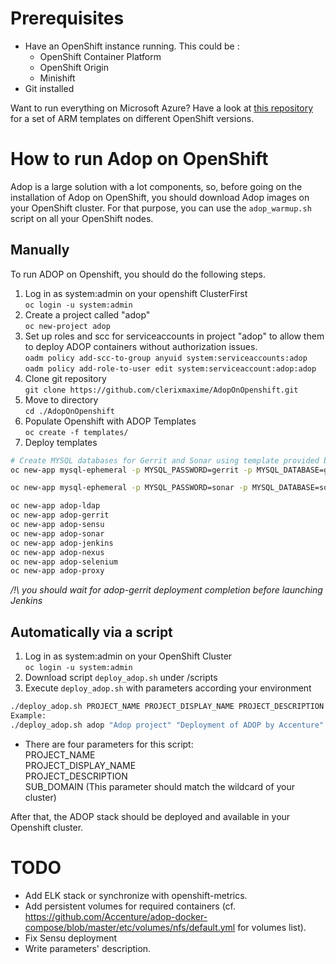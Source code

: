 # Prerequisites

* Have an OpenShift instance running. This could be :
  * OpenShift Container Platform
  * OpenShift Origin
  * Minishift
* Git installed

Want to run everything on Microsoft Azure? Have a look at [this repository](http://www.github.com/lbroudoux/openshift-azure) for a set of ARM templates on different OpenShift versions.

# How to run Adop on OpenShift

Adop is a large solution with a lot components, so, before going on the installation of Adop on OpenShift, you should download Adop images on your OpenShift cluster. For that purpose, you can use the ``adop_warmup.sh`` script on all your OpenShift nodes.
## Manually
To run ADOP on Openshift, you should do the following steps.

1. Log in as system:admin on your openshift ClusterFirst <br>
``oc login -u system:admin``
2. Create a project called "adop" <br>
``oc new-project adop``<br>
3. Set up roles and scc for serviceaccounts in project "adop" to allow them to deploy ADOP containers without authorization issues. <br>
``oadm policy add-scc-to-group anyuid system:serviceaccounts:adop``<br>
``oadm policy add-role-to-user edit system:serviceaccount:adop:adop``
4. Clone git repository <br>
``git clone https://github.com/clerixmaxime/AdopOnOpenshift.git``
5. Move to directory <br>
``cd ./AdopOnOpenshift``
6. Populate Openshift with ADOP Templates <br>
``oc create -f templates/``
7. Deploy templates

```bash
# Create MYSQL databases for Gerrit and Sonar using template provided by OpenShift (Could be replaced by persistent template).
oc new-app mysql-ephemeral -p MYSQL_PASSWORD=gerrit -p MYSQL_DATABASE=gerrit -p MYSQL_USER=gerrit -p MYSQL_ROOT_PASSWORD=gerrit -p MYSQL_VERSION=5.6 -p DATABASE_SERVICE_NAME=gerrit-mysql -n adop

oc new-app mysql-ephemeral -p MYSQL_PASSWORD=sonar -p MYSQL_DATABASE=sonar -p MYSQL_USER=sonar -p MYSQL_ROOT_PASSWORD=sonar -p MYSQL_VERSION=5.6 -p DATABASE_SERVICE_NAME=sonar-mysql -n adop

oc new-app adop-ldap
oc new-app adop-gerrit
oc new-app adop-sensu
oc new-app adop-sonar
oc new-app adop-jenkins
oc new-app adop-nexus
oc new-app adop-selenium
oc new-app adop-proxy
```
*/!\ you should wait for adop-gerrit deployment completion before launching Jenkins*

## Automatically via a script

1. Log in as system:admin on your OpenShift Cluster<br>
``oc login -u system:admin``
2. Download script `deploy_adop.sh` under /scripts
3. Execute `deploy_adop.sh` with parameters according your environment<br>
```bash
./deploy_adop.sh PROJECT_NAME PROJECT_DISPLAY_NAME PROJECT_DESCRIPTION SUB_DOMAIN
Example:
./deploy_adop.sh adop "Adop project" "Deployment of ADOP by Accenture" apps.example.com
```
  - There are four parameters for this script: <br>
    PROJECT_NAME <br>
    PROJECT_DISPLAY_NAME <br>
    PROJECT_DESCRIPTION <br>
    SUB_DOMAIN (This parameter should match the wildcard of your cluster)

After that, the ADOP stack should be deployed and available in your Openshift cluster.

# TODO

* Add ELK stack or synchronize with openshift-metrics.
* Add persistent volumes for required containers (cf. https://github.com/Accenture/adop-docker-compose/blob/master/etc/volumes/nfs/default.yml for volumes list).
* Fix Sensu deployment
* Write parameters' description.

